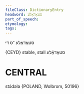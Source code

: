 ```yaml
---
fileClass: DictionaryEntry
headword: סטאָדאָלע
part_of_speech: 
etymology: 
tags: 
---
```

סטאָדאָלע
־ס
די

{CEYD}
stable, stall סטאָדאָ֜לע

CENTRAL
========

stɔ́dələ {POLAND, Wolbrom, 50196}
